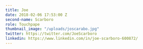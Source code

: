 ```yaml
---
title: Joe
date: 2018-02-06 17:53:00 Z
second-name: Scarboro
role: Touchpape
thumbnail_image: "/uploads/joscarabo.jpg"
twitter: https://twitter.com/JoeScarboro
linkedin: https://www.linkedin.com/in/joe-scarboro-600872/
---
```


